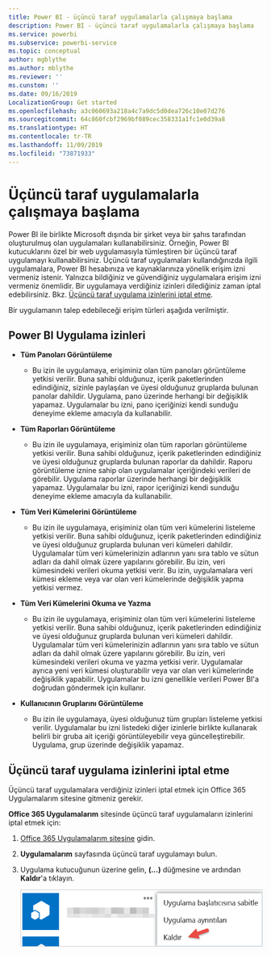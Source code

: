 ```yaml
---
title: Power BI - üçüncü taraf uygulamalarla çalışmaya başlama
description: Power BI - üçüncü taraf uygulamalarla çalışmaya başlama
ms.service: powerbi
ms.subservice: powerbi-service
ms.topic: conceptual
author: mgblythe
ms.author: mblythe
ms.reviewer: ''
ms.cunstom: ''
ms.date: 09/16/2019
LocalizationGroup: Get started
ms.openlocfilehash: a3c060693a218a4c7a9dc5d0dea726c10e07d276
ms.sourcegitcommit: 64c860fcbf2969bf089cec358331a1fc1e0d39a8
ms.translationtype: HT
ms.contentlocale: tr-TR
ms.lasthandoff: 11/09/2019
ms.locfileid: "73871933"
---
```

# <a name="get-started-with-third-party-apps"></a>Üçüncü taraf uygulamalarla çalışmaya başlama

Power BI ile birlikte Microsoft dışında bir şirket veya bir şahıs tarafından oluşturulmuş olan uygulamaları kullanabilirsiniz. Örneğin, Power BI kutucuklarını özel bir web uygulamasıyla tümleştiren bir üçüncü taraf uygulamayı kullanabilirsiniz. Üçüncü taraf uygulamaları kullandığınızda ilgili uygulamalara, Power BI hesabınıza ve kaynaklarınıza yönelik erişim izni vermeniz istenir. Yalnızca bildiğiniz ve güvendiğiniz uygulamalara erişim izni vermeniz önemlidir. Bir uygulamaya verdiğiniz izinleri dilediğiniz zaman iptal edebilirsiniz. Bkz. [Üçüncü taraf uygulama izinlerini iptal etme](#revoke).

Bir uygulamanın talep edebileceği erişim türleri aşağıda verilmiştir.

## <a name="power-bi-app-permissions"></a>Power BI Uygulama izinleri

* **Tüm Panoları Görüntüleme**
  
  * Bu izin ile uygulamaya, erişiminiz olan tüm panoları görüntüleme yetkisi verilir. Buna sahibi olduğunuz, içerik paketlerinden edindiğiniz, sizinle paylaşılan ve üyesi olduğunuz gruplarda bulunan panolar dahildir. Uygulama, pano üzerinde herhangi bir değişiklik yapamaz. Uygulamalar bu izni, pano içeriğinizi kendi sunduğu deneyime ekleme amacıyla da kullanabilir.

* **Tüm Raporları Görüntüleme**
  
  * Bu izin ile uygulamaya, erişiminiz olan tüm raporları görüntüleme yetkisi verilir. Buna sahibi olduğunuz, içerik paketlerinden edindiğiniz ve üyesi olduğunuz gruplarda bulunan raporlar da dahildir. Raporu görüntüleme iznine sahip olan uygulamalar içeriğindeki verileri de görebilir. Uygulama raporlar üzerinde herhangi bir değişiklik yapamaz. Uygulamalar bu izni, rapor içeriğinizi kendi sunduğu deneyime ekleme amacıyla da kullanabilir.

* **Tüm Veri Kümelerini Görüntüleme**
  
  * Bu izin ile uygulamaya, erişiminiz olan tüm veri kümelerini listeleme yetkisi verilir. Buna sahibi olduğunuz, içerik paketlerinden edindiğiniz ve üyesi olduğunuz gruplarda bulunan veri kümeleri dahildir. Uygulamalar tüm veri kümelerinizin adlarının yanı sıra tablo ve sütun adları da dahil olmak üzere yapılarını görebilir. Bu izin, veri kümesindeki verileri okuma yetkisi verir. Bu izin, uygulamalara veri kümesi ekleme veya var olan veri kümelerinde değişiklik yapma yetkisi vermez.
* **Tüm Veri Kümelerini Okuma ve Yazma**
  
  * Bu izin ile uygulamaya, erişiminiz olan tüm veri kümelerini listeleme yetkisi verilir. Buna sahibi olduğunuz, içerik paketlerinden edindiğiniz ve üyesi olduğunuz gruplarda bulunan veri kümeleri dahildir. Uygulamalar tüm veri kümelerinizin adlarının yanı sıra tablo ve sütun adları da dahil olmak üzere yapılarını görebilir. Bu izin, veri kümesindeki verileri okuma ve yazma yetkisi verir. Uygulamalar ayrıca yeni veri kümesi oluşturabilir veya var olan veri kümelerinde değişiklik yapabilir. Uygulamalar bu izni genellikle verileri Power BI'a doğrudan göndermek için kullanır.

* **Kullanıcının Gruplarını Görüntüleme**
  
  * Bu izin ile uygulamaya, üyesi olduğunuz tüm grupları listeleme yetkisi verilir. Uygulamalar bu izni listedeki diğer izinlerle birlikte kullanarak belirli bir gruba ait içeriği görüntüleyebilir veya güncelleştirebilir. Uygulama, grup üzerinde değişiklik yapamaz.

<a name="revoke"/>

## <a name="revoke-third-party-app-permissions"></a>Üçüncü taraf uygulama izinlerini iptal etme

Üçüncü taraf uygulamalara verdiğiniz izinleri iptal etmek için Office 365 Uygulamalarım sitesine gitmeniz gerekir.

**Office 365 Uygulamalarım** sitesinde üçüncü taraf uygulamaların izinlerini iptal etmek için:

1. [Office 365 Uygulamalarım sitesine](https://portal.office.com/myapps) gidin.

2. **Uygulamalarım** sayfasında üçüncü taraf uygulamayı bulun.

3. Uygulama kutucuğunun üzerine gelin, **(...)** düğmesine ve ardından **Kaldır**'a tıklayın.

   ![Kaldır](media/service-power-bi-get-started-third-party-apps/remove.png)